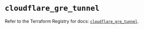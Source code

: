 # `cloudflare_gre_tunnel`

Refer to the Terraform Registry for docs: [`cloudflare_gre_tunnel`](https://registry.terraform.io/providers/cloudflare/cloudflare/4.43.0/docs/resources/gre_tunnel).
